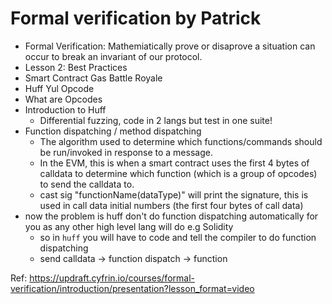 # Formal verification by Patrick

- Formal Verification: Mathemiatically prove or disaprove a situation can occur to break an invariant of our protocol.
- Lesson 2: Best Practices
- Smart Contract Gas Battle Royale
- Huff Yul Opcode
- What are Opcodes
- Introduction to Huff
    - Differential fuzzing, code in 2 langs but test in one suite!
- Function dispatching / method dispatching
    - The algorithm used to determine which functions/commands should be run/invoked in response to a message.
    - In the EVM, this is when a smart contract uses the first 4 bytes of calldata to determine which function (which is a group of opcodes) to send the calldata to.
    - cast sig "functionName(dataType)" will print the signature, this is used in call data initial numbers (the first four bytes of call data)
- now the problem is huff don't do function dispatching automatically for you as any other high level lang will do e.g Solidity
    - so in `huff` you will have to code and tell the compiler to do function dispatching
    - send calldata -> function dispatch -> function

Ref: https://updraft.cyfrin.io/courses/formal-verification/introduction/presentation?lesson_format=video